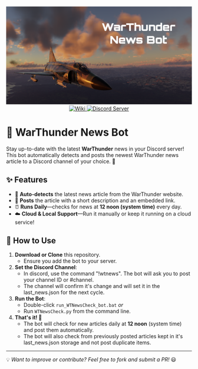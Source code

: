 <p align="center">
	<img src="https://github.com/Qaiten/war-thunder-news-bot/blob/main/images/HeaderImage.png" alt="WT News Bot Banner" />
	<br />
	<a href="https://github.com/Qaiten/war-thunder-news-bot/wiki">
		<img src="https://img.shields.io/badge/WT_News_Bot-Wiki-orange.svg?style=for-the-badge&logo=github" alt="Wiki" />
	</a>
	<a href="https://discord.gg/XS6w8D8">
		<img src="https://img.shields.io/discord/532683310409842728.svg?label=Discord&logo=Discord&colorB=7289da&style=for-the-badge" alt="Discord Server">
	</a>
</p>

# 🚀 WarThunder News Bot

Stay up-to-date with the latest **WarThunder** news in your Discord server! This bot automatically detects and posts the newest WarThunder news article to a Discord channel of your choice. 📢

## ✨ Features
- 📰 **Auto-detects** the latest news article from the WarThunder website.
- 🤖 **Posts** the article with a short description and an embedded link.
- ⏰ **Runs Daily**—checks for news at **12 noon (system time)** every day.
- ☁️ **Cloud & Local Support**—Run it manually or keep it running on a cloud service!

## 📌 How to Use
1. **Download or Clone** this repository.
   - Ensure you add the bot to your server.
2. **Set the Discord Channel**: 
   - In discord, use the command "!wtnews". The bot will ask you to post your channel ID or #channel.
   - The channel will confirm it's change and will set it in the last_news.json for the next cycle.
3. **Run the Bot**:
   - Double-click `run_WTNewsCheck_bot.bat` _or_
   - Run `WTNewsCheck.py` from the command line.
4. **That's it! 🎉**
   - The bot will check for new articles daily at **12 noon** (system time) and post them automatically.
   - The bot will also check from previously posted articles kept in it's last_news.json storage and not post duplicate items.

---

💡 *Want to improve or contribute? Feel free to fork and submit a PR!* 😃